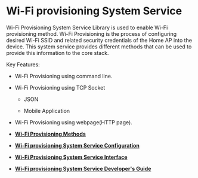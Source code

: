 # Wi-Fi provisioning System Service

Wi-Fi Provisioning System Service Library is used to enable Wi-Fi provisioning method. Wi-Fi Provisioning is the process of configuring desired Wi-Fi SSID and related security credentials of the Home AP into the device. This system service provides different methods that can be used to provide this information to the core stack.

Key Features:

-   Wi-Fi Provisioning using command line.

-   Wi-Fi Provisioning using TCP Socket

    -   JSON

    -   Mobile Application

-   Wi-Fi Provisioning using webpage\(HTTP page\).


-   **[Wi-Fi Provisioning Methods](GUID-4913BE25-06C5-4ED7-9352-DA99287424F7.md)**  

-   **[Wi-Fi provisioning System Service Configuration](GUID-7C9FB838-46C2-4CA1-A573-B110ED225368.md)**  

-   **[Wi-Fi Provisioning System Service Interface](GUID-EC779F2A-1DDD-4F5A-A648-47DE4498A25F.md)**  

-   **[Wi-Fi provisioning System Service Developer's Guide](GUID-C691B5FA-0B04-4C7F-B71B-B7481D5BB75A.md)**  


